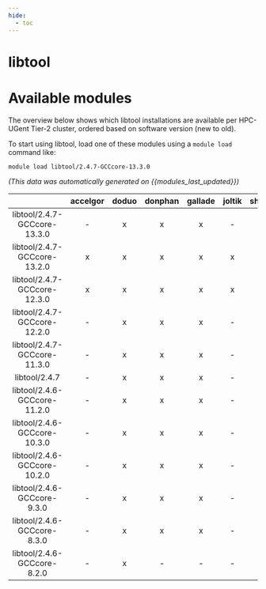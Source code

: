 ```yaml
---
hide:
  - toc
---
```


libtool
=======

# Available modules


The overview below shows which libtool installations are available per HPC-UGent Tier-2 cluster, ordered based on software version (new to old).

To start using libtool, load one of these modules using a `module load` command like:

```shell
module load libtool/2.4.7-GCCcore-13.3.0
```

*(This data was automatically generated on {{modules_last_updated}})*  

| |accelgor|doduo|donphan|gallade|joltik|shinx|skitty|
| :---: | :---: | :---: | :---: | :---: | :---: | :---: | :---: |
|libtool/2.4.7-GCCcore-13.3.0|-|x|x|x|-|x|x|
|libtool/2.4.7-GCCcore-13.2.0|x|x|x|x|x|x|x|
|libtool/2.4.7-GCCcore-12.3.0|x|x|x|x|x|x|x|
|libtool/2.4.7-GCCcore-12.2.0|-|x|x|x|-|x|-|
|libtool/2.4.7-GCCcore-11.3.0|-|x|x|x|-|x|-|
|libtool/2.4.7|-|x|x|x|-|x|-|
|libtool/2.4.6-GCCcore-11.2.0|-|x|x|x|-|x|-|
|libtool/2.4.6-GCCcore-10.3.0|-|x|x|x|-|-|-|
|libtool/2.4.6-GCCcore-10.2.0|-|x|x|x|-|-|-|
|libtool/2.4.6-GCCcore-9.3.0|-|x|x|x|-|-|-|
|libtool/2.4.6-GCCcore-8.3.0|-|x|x|x|-|-|-|
|libtool/2.4.6-GCCcore-8.2.0|-|x|-|-|-|-|-|
